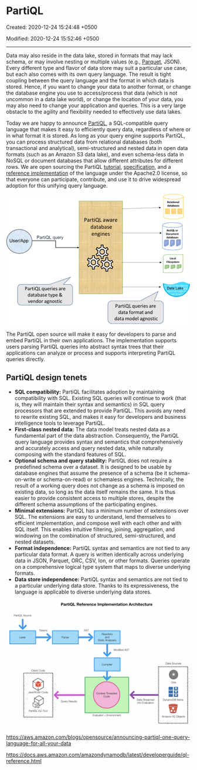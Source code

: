 # PartiQL

Created: 2020-12-24 15:24:48 +0500

Modified: 2020-12-24 15:52:46 +0500

---

Data may also reside in the data lake, stored in formats that may lack schema, or may involve nesting or multiple values (e.g., [Parquet](https://parquet.apache.org/), JSON). Every different type and flavor of data store may suit a particular use case, but each also comes with its own query language. The result is tight coupling between the query language and the format in which data is stored. Hence, if you want to change your data to another format, or change the database engine you use to access/process that data (which is not uncommon in a data lake world), or change the location of your data, you may also need to change your application and queries. This is a very large obstacle to the agility and flexibility needed to effectively use data lakes.

Today we are happy to announce [PartiQL](https://partiql.org/), a SQL-compatible query language that makes it easy to efficiently query data, regardless of where or in what format it is stored. As long as your query engine supports PartiQL, you can process structured data from relational databases (both transactional and analytical), semi-structured and nested data in open data formats (such as an Amazon S3 data lake), and even schema-less data in NoSQL or document databases that allow different attributes for different rows. We are open sourcing the PartiQL [tutorial](https://partiql.org/tutorial.html), [specification](https://partiql.org/assets/PartiQL-Specification.pdf), and a [reference implementation](https://github.com/partiql/) of the language under the Apache2.0 license, so that everyone can participate, contribute, and use it to drive widespread adoption for this unifying query language.

![image](media/PartiQL-image1.png)

The PartiQL open source will make it easy for developers to parse and embed PartiQL in their own applications. The implementation supports users parsing PartiQL queries into abstract syntax trees that their applications can analyze or process and supports interpreting PartiQL queries directly.

## PartiQL design tenets

- **SQL compatibility:** PartiQL facilitates adoption by maintaining compatibility with SQL. Existing SQL queries will continue to work (that is, they will maintain their syntax and semantics) in SQL query processors that are extended to provide PartiQL. This avoids any need to rewrite existing SQL, and makes it easy for developers and business intelligence tools to leverage PartiQL.
- **First-class nested data:** The data model treats nested data as a fundamental part of the data abstraction. Consequently, the PartiQL query language provides syntax and semantics that comprehensively and accurately access and query nested data, while naturally composing with the standard features of SQL.
- **Optional schema and query stability:** PartiQL does not require a predefined schema over a dataset. It is designed to be usable by database engines that assume the presence of a schema (be it schema-on-write or schema-on-read) or schemaless engines. Technically, the result of a working query does not change as a schema is imposed on existing data, so long as the data itself remains the same. It is thus easier to provide consistent access to multiple stores, despite the different schema assumptions of the participating engines.
- **Minimal extensions:** PartiQL has a minimum number of extensions over SQL. The extensions are easy to understand, lend themselves to efficient implementation, and compose well with each other and with SQL itself. This enables intuitive filtering, joining, aggregation, and windowing on the combination of structured, semi-structured, and nested datasets.
- **Format independence:** PartiQL syntax and semantics are not tied to any particular data format. A query is written identically across underlying data in JSON, Parquet, ORC, CSV, Ion, or other formats. Queries operate on a comprehensive logical type system that maps to diverse underlying formats.
- **Data store independence:** PartiQL syntax and semantics are not tied to a particular underlying data store. Thanks to its expressiveness, the language is applicable to diverse underlying data stores.

![image](media/PartiQL-image2.png)

<https://aws.amazon.com/blogs/opensource/announcing-partiql-one-query-language-for-all-your-data>

<https://docs.aws.amazon.com/amazondynamodb/latest/developerguide/ql-reference.html>
